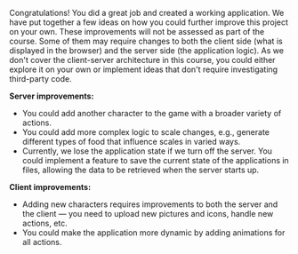 Congratulations! You did a great job and created a working application.
We have put together a few ideas on how you could further improve this project on your own.
These improvements will not be assessed as part of the course.
Some of them may require changes to both the client side (what is displayed in the browser)
and the server side (the application logic).
As we don't cover the client-server architecture in this course,
you could either explore it on your own or implement ideas that don't require investigating third-party code.

**Server improvements:**

- You could add another character to the game with a broader variety of actions.
- You could add more complex logic to scale changes, e.g., generate different types of 
food that influence scales in varied ways.
- Currently, we lose the application state if we turn off the server.
  You could implement a feature to save the current state of the applications in files,
  allowing the data to be retrieved when the server starts up.


**Client improvements:**

- Adding new characters requires improvements to both the server and the client — you need 
to upload new pictures and icons, handle new actions, etc.
- You could make the application more dynamic by adding animations for all actions.
